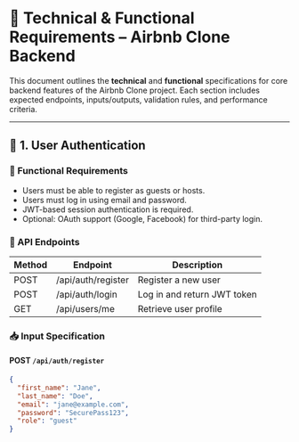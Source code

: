 # 📘 Technical & Functional Requirements – Airbnb Clone Backend

This document outlines the **technical** and **functional** specifications for core backend features of the Airbnb Clone project. Each section includes expected endpoints, inputs/outputs, validation rules, and performance criteria.

---

## 🔐 1. User Authentication

### 🧩 Functional Requirements
- Users must be able to register as guests or hosts.
- Users must log in using email and password.
- JWT-based session authentication is required.
- Optional: OAuth support (Google, Facebook) for third-party login.

### 📡 API Endpoints
| Method | Endpoint       | Description                 |
|--------|----------------|-----------------------------|
| POST   | /api/auth/register | Register a new user        |
| POST   | /api/auth/login    | Log in and return JWT token |
| GET    | /api/users/me      | Retrieve user profile      |

### 📥 Input Specification
#### POST `/api/auth/register`
```json
{
  "first_name": "Jane",
  "last_name": "Doe",
  "email": "jane@example.com",
  "password": "SecurePass123",
  "role": "guest"
}
